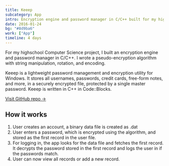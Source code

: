 ```yaml
---
title: Keeep
subcategory: App
intro: Encryption engine and password manager in C/C++ built for my highschool Computer Science class.
date: 2016-01-24
bg: "#8d9ba6"
work: ["App"]
timeline: 4 days
---
```


For my highschool Computer Science project, I built an encryption engine and password manager in C/C++. I wrote a pseudo-encryption algorithm with string manipulation, rotation, and encoding.

Keeep is a lightweight password management and encryption utility for Windows. It stores all usernames, passwords, credit cards, free-form notes, and more, in a securely encrypted file, protected by a single master password. Keeep is written in C++ in Code::Blocks.

[Visit GitHub repo &rarr;](https://github.com/AnandChowdhary/keeep)

## How it works

1. User creates an account, a binary data file is created as <username>.dat
2. User enters a password, which is encrypted using the algorithm, and stored as the first record in the user file.
3. For logging in, the app looks for the data file and fetches the first record. It decrypts the password stored in the first record and logs the user in if the passwords match.
4. User can now view all records or add a new record.

<div class="two-images">
	<div><img alt="" src="/images/projects/keeep/1.jpg"></div>
	<div><img alt="" src="/images/projects/keeep/2.jpg"></div>
</div>
<div class="two-images">
	<div><img alt="" src="/images/projects/keeep/3.jpg"></div>
	<div><img alt="" src="/images/projects/keeep/4.jpg"></div>
</div>
<div class="two-images">
	<div><img alt="" src="/images/projects/keeep/5.jpg"></div>
	<div><img alt="" src="/images/projects/keeep/6.jpg"></div>
</div>
<div class="two-images">
	<div><img alt="" src="/images/projects/keeep/7.jpg"></div>
</div>